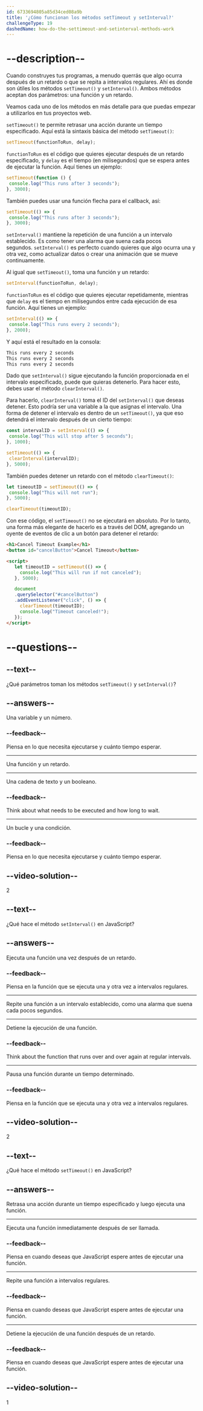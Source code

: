 ```yaml
---
id: 6733694805a85d34ced08a9b
title: '¿Cómo funcionan los métodos setTimeout y setInterval?'
challengeType: 19
dashedName: how-do-the-settimeout-and-setinterval-methods-work
---
```


# --description--

Cuando construyes tus programas, a menudo querrás que algo ocurra después de un retardo o que se repita a intervalos regulares. Ahí es donde son útiles los métodos `setTimeout()` y `setInterval()`. Ambos métodos aceptan dos parámetros: una función y un retardo.

Veamos cada uno de los métodos en más detalle para que puedas empezar a utilizarlos en tus proyectos web. 

`setTimeout()` te permite retrasar una acción durante un tiempo especificado. Aquí está la sintaxis básica del método `setTimeout()`:

```js
setTimeout(functionToRun, delay);
```

`functionToRun` es el código que quieres ejecutar después de un retardo especificado, y `delay` es el tiempo (en milisegundos) que se espera antes de ejecutar la función. Aquí tienes un ejemplo:

```js
setTimeout(function () {
 console.log("This runs after 3 seconds");
}, 3000);
```

También puedes usar una función flecha para el callback, así:

```js
setTimeout(() => {
 console.log("This runs after 3 seconds"); 
}, 3000);
```

`setInterval()` mantiene la repetición de una función a un intervalo establecido. Es como tener una alarma que suena cada pocos segundos. `setInterval()` es perfecto cuando quieres que algo ocurra una y otra vez, como actualizar datos o crear una animación que se mueve continuamente.

Al igual que `setTimeout()`, toma una función y un retardo:

```js
setInterval(functionToRun, delay);
```

`functionToRun` es el código que quieres ejecutar repetidamente, mientras que `delay` es el tiempo en milisegundos entre cada ejecución de esa función. Aquí tienes un ejemplo:

```js
setInterval(() => {
 console.log("This runs every 2 seconds");
}, 2000);
```

Y aquí está el resultado en la consola:

```md
This runs every 2 seconds
This runs every 2 seconds
This runs every 2 seconds
```

Dado que `setInterval()` sigue ejecutando la función proporcionada en el intervalo especificado, puede que quieras detenerlo. Para hacer esto, debes usar el método `clearInterval()`.

Para hacerlo, `clearInterval()` toma el ID del `setInterval()` que deseas detener. Esto podría ser una variable a la que asignas el intervalo. Una forma de detener el intervalo es dentro de un `setTimeout()`, ya que eso detendrá el intervalo después de un cierto tiempo:

```js
const intervalID = setInterval(() => {
 console.log("This will stop after 5 seconds");
}, 1000);

setTimeout(() => {
 clearInterval(intervalID);
}, 5000);
```

También puedes detener un retardo con el método `clearTimeout()`:

```js
let timeoutID = setTimeout(() => {
 console.log("This will not run");
}, 5000);

clearTimeout(timeoutID);
```

Con ese código, el `setTimeout()` no se ejecutará en absoluto. Por lo tanto, una forma más elegante de hacerlo es a través del DOM, agregando un oyente de eventos de clic a un botón para detener el retardo:

```html
<h1>Cancel Timeout Example</h1>
<button id="cancelButton">Cancel Timeout</button>

<script>
   let timeoutID = setTimeout(() => {
     console.log("This will run if not canceled");
   }, 5000);

   document
   .querySelector("#cancelButton")
   .addEventListener("click", () => {
     clearTimeout(timeoutID);
     console.log("Timeout canceled!");
   });
</script>
```

# --questions--

## --text--

¿Qué parámetros toman los métodos `setTimeout()` y `setInterval()`?

## --answers--

Una variable y un número.

### --feedback--

Piensa en lo que necesita ejecutarse y cuánto tiempo esperar.

---

Una función y un retardo.

---

Una cadena de texto y un booleano.

### --feedback--

Think about what needs to be executed and how long to wait.

---

Un bucle y una condición.

### --feedback--

Piensa en lo que necesita ejecutarse y cuánto tiempo esperar.

## --video-solution--

2

## --text--

¿Qué hace el método `setInterval()` en JavaScript?

## --answers--

Ejecuta una función una vez después de un retardo.

### --feedback--

Piensa en la función que se ejecuta una y otra vez a intervalos regulares.

---

Repite una función a un intervalo establecido, como una alarma que suena cada pocos segundos.

---

Detiene la ejecución de una función.

### --feedback--

Think about the function that runs over and over again at regular intervals.

---

Pausa una función durante un tiempo determinado.

### --feedback--

Piensa en la función que se ejecuta una y otra vez a intervalos regulares.

## --video-solution--

2

## --text--

¿Qué hace el método `setTimeout()` en JavaScript?

## --answers--

Retrasa una acción durante un tiempo especificado y luego ejecuta una función.

---

Ejecuta una función inmediatamente después de ser llamada.

### --feedback--

Piensa en cuando deseas que JavaScript espere antes de ejecutar una función.

---

Repite una función a intervalos regulares.

### --feedback--

Piensa en cuando deseas que JavaScript espere antes de ejecutar una función.

---

Detiene la ejecución de una función después de un retardo.

### --feedback--

Piensa en cuando deseas que JavaScript espere antes de ejecutar una función.

## --video-solution--

1
